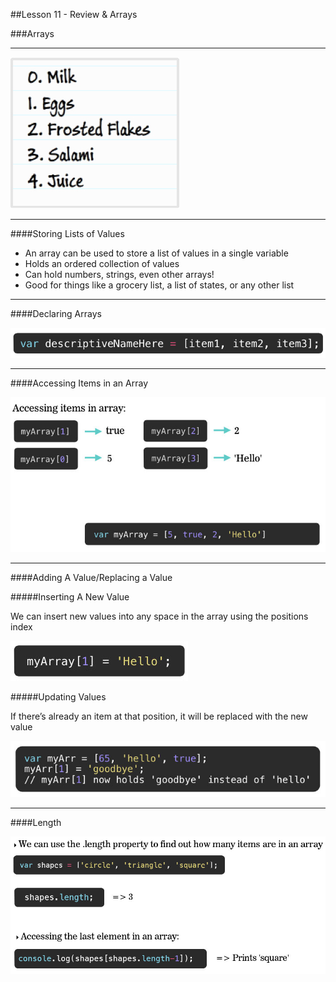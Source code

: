 ##Lesson 11 - Review & Arrays

###Arrays

---

![](../img/list.jpg)

---

####Storing Lists of Values

- An array can be used to store a list of values in a single variable
- Holds an ordered collection of values
- Can hold numbers, strings, even other arrays!
- Good for things like a grocery list, a list of states, or any other list

---

####Declaring Arrays

![](../img/array1.jpg)

---

####Accessing Items in an Array

![](../img/array2.jpg)

---

####Adding A Value/Replacing a Value

#####Inserting A New Value

We can insert new values into any space in the array using the positions index

![](../img/array3.jpg)

#####Updating Values

If there’s already an item at that position, it will be replaced with the new value

![](../img/array4.jpg)

---

####Length

![](../img/array5.jpg)
